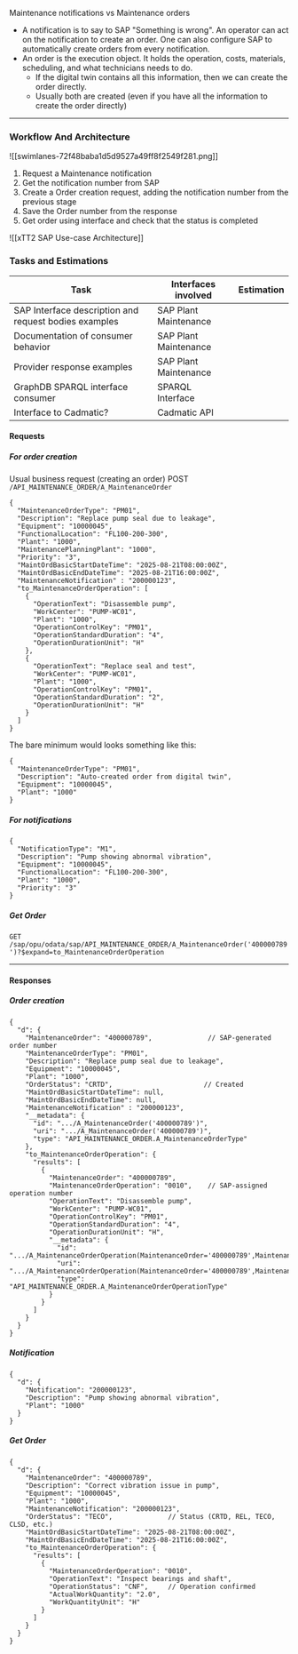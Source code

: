 Maintenance notifications vs Maintenance orders
- A notification is to say to SAP "Something is wrong". An operator can act on the notification to create an order. One can also configure SAP to automatically create orders from every notification. 
- An order is the execution object. It holds the operation, costs, materials, scheduling, and what technicians needs to do. 
	- If the digital twin contains all this information, then we can create the order directly. 
	- Usually both are created (even if you have all the information to create the order directly)

---
### Workflow And Architecture

![[swimlanes-72f48baba1d5d9527a49ff8f2549f281.png]]

1. Request a Maintenance notification 
2. Get the notification number from SAP
3. Create a Order creation request, adding the notification number from the previous stage
4. Save the Order number from the response
5. Get order using interface and check that the status is completed 

![[xTT2 SAP Use-case Architecture]]

### Tasks and Estimations

| Task                                                  | Interfaces involved   | Estimation |
| ----------------------------------------------------- | --------------------- | ---------- |
| SAP Interface description and request bodies examples | SAP Plant Maintenance |            |
| Documentation of consumer behavior                    | SAP Plant Maintenance |            |
| Provider response examples                            | SAP Plant Maintenance |            |
| GraphDB SPARQL interface consumer                     | SPARQL Interface      |            |
| Interface to Cadmatic?                                | Cadmatic API          |            |


#### Requests
##### For order creation
Usual business request (creating an order)
POST `/API_MAINTENANCE_ORDER/A_MaintenanceOrder`
```
{
  "MaintenanceOrderType": "PM01",
  "Description": "Replace pump seal due to leakage",
  "Equipment": "10000045",
  "FunctionalLocation": "FL100-200-300",
  "Plant": "1000",
  "MaintenancePlanningPlant": "1000",
  "Priority": "3",
  "MaintOrdBasicStartDateTime": "2025-08-21T08:00:00Z",
  "MaintOrdBasicEndDateTime": "2025-08-21T16:00:00Z",
  "MaintenanceNotification" : "200000123",
  "to_MaintenanceOrderOperation": [
    {
      "OperationText": "Disassemble pump",
      "WorkCenter": "PUMP-WC01",
      "Plant": "1000",
      "OperationControlKey": "PM01",
      "OperationStandardDuration": "4",
      "OperationDurationUnit": "H"
    },
    {
      "OperationText": "Replace seal and test",
      "WorkCenter": "PUMP-WC01",
      "Plant": "1000",
      "OperationControlKey": "PM01",
      "OperationStandardDuration": "2",
      "OperationDurationUnit": "H"
    }
  ]
}
```

The bare minimum would looks something like this:
```
{
  "MaintenanceOrderType": "PM01",
  "Description": "Auto-created order from digital twin",
  "Equipment": "10000045",
  "Plant": "1000"
}
```

##### For notifications
```
{
  "NotificationType": "M1",
  "Description": "Pump showing abnormal vibration",
  "Equipment": "10000045",
  "FunctionalLocation": "FL100-200-300",
  "Plant": "1000",
  "Priority": "3"
}
```
##### Get Order
`GET /sap/opu/odata/sap/API_MAINTENANCE_ORDER/A_MaintenanceOrder('400000789')?$expand=to_MaintenanceOrderOperation`

---
#### Responses
##### Order creation
```
{
  "d": {
    "MaintenanceOrder": "400000789",              // SAP-generated order number
    "MaintenanceOrderType": "PM01",
    "Description": "Replace pump seal due to leakage",
    "Equipment": "10000045",
    "Plant": "1000",
    "OrderStatus": "CRTD",                       // Created
    "MaintOrdBasicStartDateTime": null,
    "MaintOrdBasicEndDateTime": null,
    "MaintenanceNotification" : "200000123",
    "__metadata": {
      "id": ".../A_MaintenanceOrder('400000789')",
      "uri": ".../A_MaintenanceOrder('400000789')",
      "type": "API_MAINTENANCE_ORDER.A_MaintenanceOrderType"
    },
    "to_MaintenanceOrderOperation": {
      "results": [
        {
          "MaintenanceOrder": "400000789",
          "MaintenanceOrderOperation": "0010",    // SAP-assigned operation number
          "OperationText": "Disassemble pump",
          "WorkCenter": "PUMP-WC01",
          "OperationControlKey": "PM01",
          "OperationStandardDuration": "4",
          "OperationDurationUnit": "H",
          "__metadata": {
            "id": ".../A_MaintenanceOrderOperation(MaintenanceOrder='400000789',MaintenanceOrderOperation='0010')",
            "uri": ".../A_MaintenanceOrderOperation(MaintenanceOrder='400000789',MaintenanceOrderOperation='0010')",
            "type": "API_MAINTENANCE_ORDER.A_MaintenanceOrderOperationType"
          }
        }
      ]
    }
  }
}
```

##### Notification
```
{
  "d": {
    "Notification": "200000123",
    "Description": "Pump showing abnormal vibration",
    "Plant": "1000"
  }
}
```
##### Get Order
```
{
  "d": {
    "MaintenanceOrder": "400000789",
    "Description": "Correct vibration issue in pump",
    "Equipment": "10000045",
    "Plant": "1000",
    "MaintenanceNotification": "200000123",
    "OrderStatus": "TECO",              // Status (CRTD, REL, TECO, CLSD, etc.)
    "MaintOrdBasicStartDateTime": "2025-08-21T08:00:00Z",
    "MaintOrdBasicEndDateTime": "2025-08-21T16:00:00Z",
    "to_MaintenanceOrderOperation": {
      "results": [
        {
          "MaintenanceOrderOperation": "0010",
          "OperationText": "Inspect bearings and shaft",
          "OperationStatus": "CNF",     // Operation confirmed
          "ActualWorkQuantity": "2.0",
          "WorkQuantityUnit": "H"
        }
      ]
    }
  }
}
```

